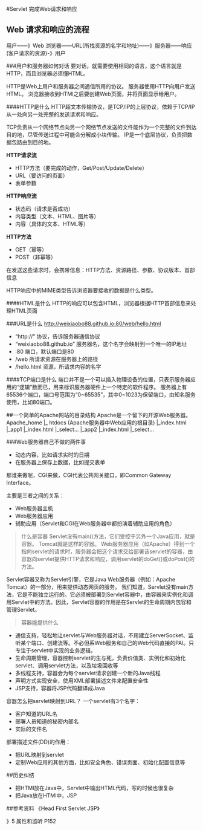 #Servlet 完成Web请求和响应
    
## Web 请求和响应的流程
    
用户——》Web 浏览器——URL(所找资源的名字和地址)——》服务器——响应(客户请求的资源)-》用户

###用户和服务器如何对话
要对话，就需要使用相同的语言，这个语言就是HTTP，而且浏览器必须懂HTML。

HTTP是Web上用户和服务器之间通信所用的协议。
服务器使用HTTP向用户发送HTML。
浏览器接收到HTMl之后要创建Web页面，并将页面显示给用户。

####HTTP是什么
HTTP超文本传输协议，是TCP/IP的上层协议，依赖于TCP/IP从一处向另一处完整的发送请求和响应。

TCP负责从一个网络节点向另一个网络节点发送的文件能作为一个完整的文件到达目的地，尽管传送过程中可能会分解成小块传输。
IP是一个底层协议，负责把数据包路由到目的地。

**HTTP请求流**
- HTTP方法（要完成的动作，Get/Post/Update/Delete）
- URL（要访问的页面）
- 表单参数

**HTTP响应流**
- 状态码（请求是否成功）
- 内容类型（文本、HTML、图片等）
- 内容（具体的文本、HTML等）

**HTTP方法**
- GET（幂等）    
- POST（非幂等）

在发送这些请求时，会携带信息：HTTP方法、资源路径、参数、协议版本、首部信息

HTTP响应中的MIME类型告诉浏览器要接收的数据是什么类型。


####HTML是什么
HTTP的响应可以包含HTML，浏览器根据HTTP首部信息来处理HTML页面


###URL是什么
http://weixiaobo88.github.io:80/web/hello.html

- “http://” 协议，告诉服务器通信协议
- “weixiaobo88.github.io” 服务器名，这个名字会映射到一个唯一的IP地址
- :80 端口，默认端口是80
- /web 所请求资源在服务器上的路径
- /hello.html 资源，所请求内容的名字

####TCP端口是什么
端口并不是一个可以插入物理设备的位置，只表示服务器应用的“逻辑”数而已，用来标识服务器硬件上一个特定的软件程序。
服务器上有65536个端口，端口号范围为“0~65535”，其中0~1023为保留端口，由知名服务使用，比如80端口。

##一个简单的Apache网站的目录结构
Apache是一个留下的开源Web服务器。
Apache_home
|_ htdocs (Apache服务器中Web应用的根目录)
    |_index.html
    |_app1
        |_index.html
        |_select...
    |_app2
        |_index.html
        |_select...

###Web服务器自己不做的两件事
- 动态内容，比如请求实时的日期
- 在服务器上保存上数据，比如提交表单

那谁来做呢，CGI来做，CGI代表公共网关接口，即Common Gateway Interface。

主要是三者之间的关系：
- Web服务器主机
- Web服务器应用
- 辅助应用（Servlet和CGI在Web服务器中都扮演着辅助应用的角色）
        
>什么是容器
Servlet没有main()方法，它们受控于另外一个Java应用，就是容器。 Tomcat就是这样的容器。
Web服务器应用（如Apache）得到一个指向servlet的请求时，服务器会把这个请求交给部署该servlet的容器，由容器向servlet提供HTTP请求和响应，调用servlet的doGet()或doPost()的方法。

Servlet容器又称为Servlet引擎，它是Java Web服务器（例如：Apache Tomcat）的一部分，用来提供动态网页的服务。
我们知道，Servlet没有main方法，它是不能独立运行的。它必须被部署到Servlet容器中，由容器来实例化和调用Servlet中的方法。因此，Servlet容器的作用是在Servlet的生命周期内包容和管理Servlet。

>容器能提供什么
- 通信支持，轻松地让servlet与Web服务器对话，不用建立ServerSocket、监听某个端口、创建流等。不必但系Web服务和自己的Web代码直接的PAI。只专注于servlet中实现的业务逻辑。
- 生命周期管理，容器控制servlet的生与死，负责价值类、实例化和初始化servlet、调用servlet方法，以及垃圾回收等
- 多线程支持，容器会为每个servlet请求创建一个新的Java线程
- 声明方式实现安全，使用XML部署描述文件来配置安全性
- JSP支持，容器将JSP代码翻译成Java

容器怎么把servlet映射到URL？
一个servlet有3个名字：
- 客户知道的URL名
- 部署人员知道的秘密内部名
- 实际的文件名

部署描述文件(DD)的作用：
- 把URL映射到servlet
- 定制Web应用的其他方面，比如安全角色、错误页面、初始化配置信息等

##历史纠结

- 把HTMl放在Java中，Servlet中输出HTML代码，写的时候也很复杂
- 把Java放在HTMl中，JSP
        
##参考资料
《Head First Servlet JSP》
        

》5 属性和监听 P152

